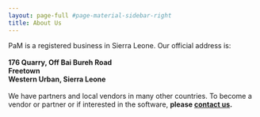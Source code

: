 ```yaml
---
layout: page-full #page-material-sidebar-right
title: About Us
---
```

PaM is a registered business in Sierra Leone. Our official address is:
<br/>
<br/>
<b>176 Quarry, Off Bai Bureh Road
<br/>
Freetown
<br/>
Western Urban, Sierra Leone</b>
<br/>
<br/>
We have partners and local vendors in many other countries. To become a vendor or partner or if interested in the software, <b>please [contact us](/contact_us).</b>

